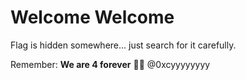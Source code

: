 # Welcome Welcome

Flag is hidden somewhere... just search for it carefully.

Remember: **We are 4 forever** 🕵️‍♂️
@0xcyyyyyyyy
 
 
